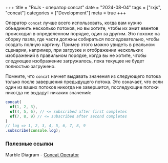 +++
title = "RxJs - оператор concat"
date = "2024-08-04"
tags = ["rxjs", "concat"]
categories = ["Development"]
meta = true
+++

Оператор `concat` лучше всего использовать, когда вам нужно объединить несколько потоков, но вы хотите, чтобы их эмит евентов происходил в определенном порядке, один за другим. Это похоже на сборку пазла, где части должны собираться последовательно, чтобы создать полную картину. Пример этого можно увидеть в реальном сценарии, например, при загрузке и отображении нескольких изображений в правильном порядке, когда вы не хотите, чтобы следующее изображение загружалось, пока текущее не будет полностью загружено.

Помните, что `concat` начнет выдавать значения из следующего потока только после завершения предыдущего потока. Это означает, что если один из ваших потоков никогда не завершится, последующие потоки никогда не выдадут никаких значений:

```typescript
concat(
  of(1, 2, 3),
  of(4, 5, 6), // <= subscribed after first completes 
  of(7, 8, 9) // <= subscribed after second completes
)
// log => 1, 2, 3, 4, 5, 6, 7, 8, 9
.subscribe(console.log);
```

### Полезные ссылки

Marble Diagram - [Concat Operator](https://rxjs.dev/api/index/function/concat)
